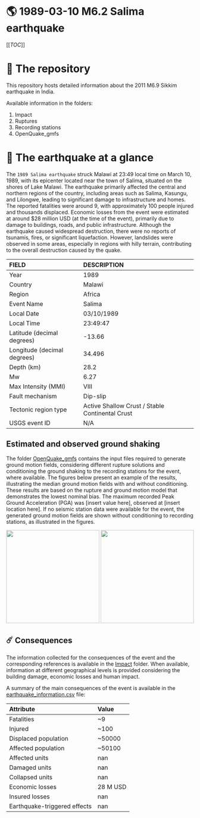# 🌎 1989-03-10 M6.2 Salima earthquake
[[_TOC_]]

# 📂 The repository

This repository hosts detailed information about the 2011 M6.9 Sikkim earthquake in India.

Available information in the folders:

1. Impact
2. Ruptures
3. Recording stations
4. OpenQuake_gmfs


# 🚀 The earthquake at a glance 

The `1989 Salima earthquake` struck Malawi at 23:49 local time on March 10, 1989, with its epicenter located near the town of Salima, situated on the shores of Lake Malawi. The earthquake primarily affected the central and northern regions of the country, including areas such as Salima, Kasungu, and Lilongwe, leading to significant damage to infrastructure and homes. The reported fatalities were around 9, with approximately 100 people injured and thousands displaced. Economic losses from the event were estimated at around $28 million USD (at the time of the event), primarily due to damage to buildings, roads, and public infrastructure. Although the earthquake caused widespread destruction, there were no reports of tsunamis, fires, or significant liquefaction. However, landslides were observed in some areas, especially in regions with hilly terrain, contributing to the overall destruction caused by the quake.

| FIELD | DESCRIPTION |
|:-------|:-------------|
| Year | 1989 |
| Country | Malawi |
| Region | Africa |
| Event Name | Salima |
| Local Date | 03/10/1989 |
| Local Time | 23:49:47 |
| Latitude (decimal degrees) | -13.66 |
| Longitude (decimal degrees) | 34.496 |
| Depth (km) | 28.2 |
| Mw | 6.27 |
| Max Intensity (MMI) | VIII |
| Fault mechanism | Dip-slip |
| Tectonic region type | Active Shallow Crust / Stable Continental Crust |
| USGS event ID | N/A |

## Estimated and observed ground shaking

The folder [OpenQuake_gmfs](./OpenQuake_gmfs/) contains the input files required to generate ground motion fields, considering different rupture solutions and conditioning the ground shaking to the recording stations for the event, where available. The figures below present an example of the results, illustrating the median ground motion fields with and without conditioning. These results are based on the rupture and ground motion model that demonstrates the lowest nominal bias. The maximum recorded Peak Ground Acceleration (PGA) was [insert value here], observed at [insert location here]. If no seismic station data were available for the event, the generated ground motion fields are shown without conditioning to recording stations, as illustrated in the figures.

<img src="./4.OpenQuake_gmfs/median_gmf_stations_none.png" height="250">
<img src="./4.OpenQuake_gmfs/median_gmf_stations_seismic.png" height="250">

## ☄️ Consequences

The information collected for the consequences of the event and the corresponding references is available in the [Impact](./Impact) folder. When available, information at different geographical levels is provided considering the building damage, economic losses and human impact.

A summary of the main consequences of the event is available in the [earthquake_information.csv](./earthquake_information.csv) file:

| Attribute | Value |
|:-------|:-------------|
| Fatalities | ~9 |
| Injured | ~100 |
| Displaced population | ~50000 |
| Affected population | ~50100 |
| Affected units | nan |
| Damaged units | nan |
| Collapsed units | nan |
| Economic losses | 28 M USD |
| Insured losses | nan |
| Earthquake-triggered effects | nan |